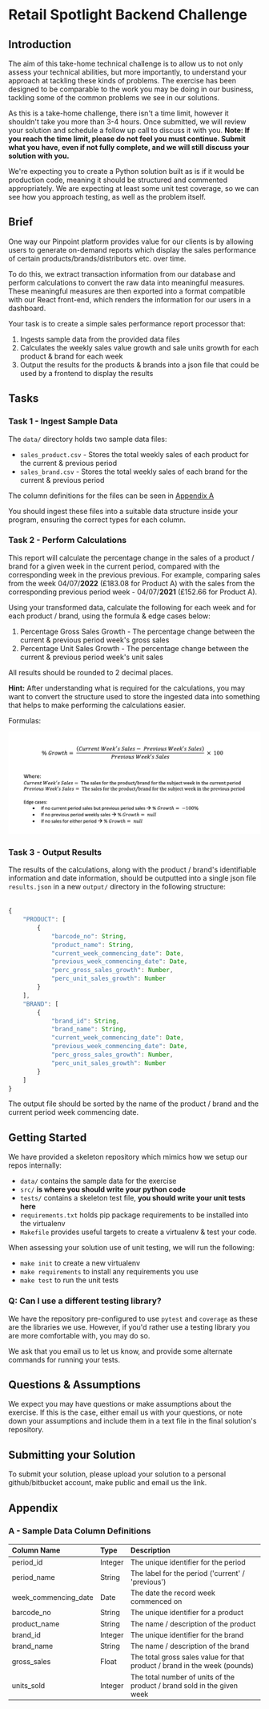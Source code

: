 # Retail Spotlight Backend Challenge

## Introduction
The aim of this take-home technical challenge is to allow us to not only assess your technical abilities, but more importantly, to understand your approach at tackling these kinds of problems. The exercise has been designed to be comparable to the work you may be doing in our business, tackling some of the common problems we see in our solutions.

As this is a take-home challenge, there isn't a time limit, however it shouldn't take you more than 3-4 hours. Once submitted, we will review your solution and schedule a follow up call to discuss it with you. **Note: If you reach the time limit, please do not feel you must continue. Submit what you have, even if not fully complete, and we will still discuss your solution with you.**

We're expecting you to create a Python solution built as is if it would be production code, meaning it should be structured and commented appropriately. We are expecting at least some unit test coverage, so we can see how you approach testing, as well as the problem itself.

## Brief
One way our Pinpoint platform provides value for our clients is by allowing users to generate on-demand reports which display the sales performance of certain products/brands/distributors etc. over time.

To do this, we extract transaction information from our database and perform calculations to convert the raw data into meaningful measures. These meaningful measures are then exported into a format compatible with our React front-end, which renders the information for our users in a dashboard. 

Your task is to create a simple sales performance report processor that:

1. Ingests sample data from the provided data files
1. Calculates the weekly sales value growth and sale units growth for each product & brand for each week
1. Output the results for the products & brands into a json file that could be used by a frontend to display the results


## Tasks

### Task 1 - Ingest Sample Data 

The `data/` directory holds two sample data files:

- `sales_product.csv` - Stores the total weekly sales of each product for the current & previous period
- `sales_brand.csv` - Stores the total weekly sales of each brand for the current & previous period

The column definitions for the files can be seen in [Appendix A](#a---sample-data-column-definitions)

You should ingest these files into a suitable data structure inside your program, ensuring the correct types for each column.


### Task 2 - Perform Calculations
This report will calculate the percentage change in the sales of a product / brand for a given week in the current period, compared with the corresponding week in the previous previous. For example, comparing sales from the week 04/07/**2022** (£183.08 for Product A) with the sales from the corresponding previous period week - 04/07/**2021** (£152.66 for Product A).

Using your transformed data, calculate the following for each week and for each product / brand, using the formula & edge cases below:

1. Percentage Gross Sales Growth - The percentage change between the current & previous period week's gross sales
2. Percentage Unit Sales Growth - The percentage change between the current & previous period week's unit sales 


All results should be rounded to 2 decimal places. 

**Hint:** After understanding what is required for the calculations, you may want to convert the structure used to store the ingested data into something that helps to make performing the calculations easier.

Formulas:

![Performance Growth Formula](img/percentage_growth_formula.png)

### Task 3 - Output Results
The results of the calculations, along with the product / brand's identifiable information and date information, should be outputted into a single json file `results.json` in a new `output/` directory in the following structure:

```js

{
	"PRODUCT": [
		{
			"barcode_no": String,
			"product_name": String,
			"current_week_commencing_date": Date,
			"previous_week_commencing_date": Date,
			"perc_gross_sales_growth": Number,
			"perc_unit_sales_growth": Number
		}
	],
	"BRAND": [
		{
			"brand_id": String,
			"brand_name": String,
			"current_week_commencing_date": Date,
			"previous_week_commencing_date": Date,
			"perc_gross_sales_growth": Number,
			"perc_unit_sales_growth": Number
		}
	]
}
```

The output file should be sorted by the name of the product / brand and the current period week commencing date.


## Getting Started

We have provided a skeleton repository which mimics how we setup our repos internally:

- `data/` contains the sample data for the exercise
- `src/` **is where you should write your python code**
- `tests/` contains a skeleton test file, **you should write your unit tests here**
- `requirements.txt` holds pip package requirements to be installed into the virtualenv
- `Makefile` provides useful targets to create a virtualenv & test your code.


When assessing your solution use of unit testing, we will run the following:
- `make init` to create a new virtualenv
- `make requirements` to install any requirements you use
- `make test` to run the unit tests


### Q: Can I use a different testing library?
We have the repository pre-configured to use `pytest` and `coverage` as these are the libraries we use. However, if you'd rather use a testing library you are more comfortable with, you may do so. 

We ask that you email us to let us know, and provide some alternate commands for running your tests.

## Questions & Assumptions
We expect you may have questions or make assumptions about the exercise. If this is the case, either email us with your questions, or note down your assumptions and include them in a text file in the final solution's repository.

## Submitting your Solution
To submit your solution, please upload your solution to a personal github/bitbucket account, make public and email us the link.


## Appendix

### A - Sample Data Column Definitions

| Column Name          | Type    | Description                                                               |
|:---------------------|:--------|:--------------------------------------------------------------------------|
| period_id            | Integer | The unique identifier for the period                                      |
| period_name          | String  | The label for the period ('current' / 'previous')                         |
| week_commencing_date | Date    | The date the record week commenced on                                     |
| barcode_no           | String  | The unique identifier for a product                                       |
| product_name         | String  | The name / description of the product                                     |
| brand_id             | Integer | The unique identifier for the brand                                       |
| brand_name           | String  | The name / description of the brand                                       |
| gross_sales          | Float   | The total gross sales value for that product / brand in the week (pounds) |
| units_sold           | Integer | The total number of units of the product / brand sold in the given week   |


